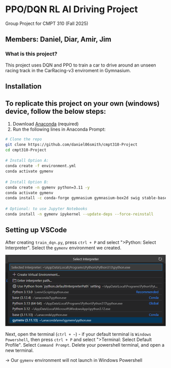 # PPO/DQN RL AI Driving Project 
Group Project for CMPT 310 (Fall 2025)

Members: Daniel, Diar, Amir, Jim
---
### What is this project?
This project uses DQN and PPO to train a car to drive around an unseen racing track in the CarRacing-v3 enviroment in Gymnasium.

Installation
---
To replicate this project on your own (windows) device, follow the below steps:
---
1. Download [Anaconda](https://www.anaconda.com/download) (required)
2. Run the following lines in Anaconda Prompt:
```bash
# Clone the repo
git clone https://github.com/daniel06smith/cmpt310-Project
cd cmpt310-Project

# Install Option A: 
conda create -f environment.yml
conda activate gymenv

# Install Option B:
conda create -n gymenv python=3.11 -y
conda activate gymenv
conda install -c conda-forge gymnasium gymnasium-box2d swig stable-baselines3

# Optional: to use Jupyter Notebooks
conda install -n gymenv ipykernel --update-deps --force-reinstall
```

Setting up VSCode
---
After creating `train_dqn.py`, press `ctrl + P` and select ">Python: Select Interpreter". Select the `gymenv` environment we created.

![Select the `gymenv` environment](image.png)

Next, open the terminal (`ctrl + ~`) - if your default terminal is `Windows Powershell`, then press `ctrl + P` and select ">Terminal: Select Default Profile". Select `Command Prompt`. Delete your powershell terminal, and open a new terminal.

-> Our `gymenv` environment will not launch in Windows Powershell